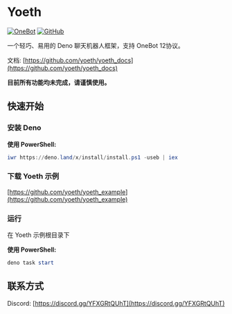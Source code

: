 # Yoeth

[![OneBot](https://img.shields.io/badge/OneBot-12-black?style=flat-square)](https://12.onebot.dev/)
[![GitHub](https://img.shields.io/github/license/yoeth/yoeth?style=flat-square)](https://github.com/yoeth/yoeth/blob/main/LICENSE)

一个轻巧、易用的 Deno 聊天机器人框架，支持 OneBot 12协议。

文档: [https://github.com/yoeth/yoeth_docs](https://github.com/yoeth/yoeth_docs)

**目前所有功能均未完成，请谨慎使用。**

## 快速开始

### 安装 Deno

**使用 PowerShell:**

```powershell
iwr https://deno.land/x/install/install.ps1 -useb | iex
```

### 下载 Yoeth 示例

[https://github.com/yoeth/yoeth_example](https://github.com/yoeth/yoeth_example)

### 运行

在 Yoeth 示例根目录下

**使用 PowerShell:**

```powershell
deno task start
```

## 联系方式

Discord: [https://discord.gg/YFXGRtQUhT](https://discord.gg/YFXGRtQUhT)